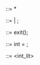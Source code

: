 <Prog> ::= <Statement>*

<Statement> ::= <ExitStatement> | <VarStatement>;

<ExitStatement> ::= exit(<Expr>);

<VarDeclaration> ::= int <Identifier> = <Expr>;

<Expr> ::= <int_lit>
